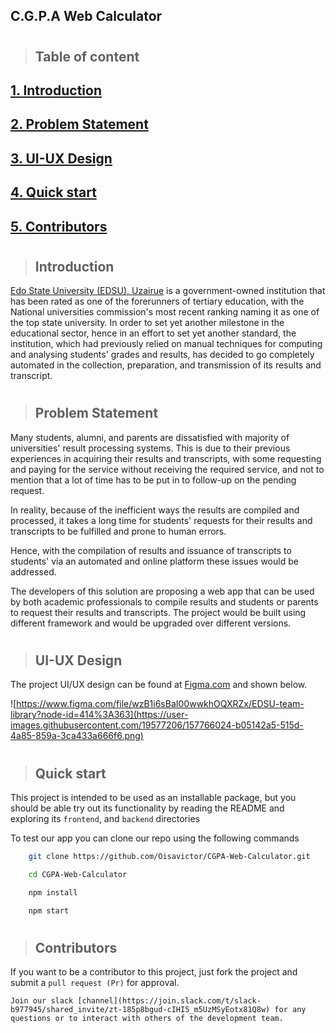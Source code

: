 ## C.G.P.A Web Calculator
#

> ## Table of content

## [1. Introduction](#introduction)
## [2. Problem Statement](#problem-statement)
## [3. UI-UX Design](#ui-ux-design)
## [4. Quick start](#quick-start)
## [5. Contributors](#contributors)

#

> ## Introduction
[Edo State University (EDSU), Uzairue](https://www.edouniversity.edu.ng/) is a government-owned institution that has been rated as one of the forerunners of tertiary education, with the National universities commission's most recent ranking naming it as one of the top state university. In order to set yet another milestone in the educational sector, hence in an effort to set yet another standard, the institution, which had previously relied on manual techniques for computing and analysing students' grades and results, has decided to go completely automated in the collection, preparation, and transmission of its results and transcript.
#

> ## Problem Statement
Many students, alumni, and parents are dissatisfied with majority of universities' result processing systems. This is due to their previous experiences in acquiring their results and transcripts, with some requesting and paying for the service without receiving the required service, and not to mention that a lot of time has to be put in to follow-up on the pending request.

In reality, because of the inefficient ways the results are compiled and processed, it takes a long time for students' requests for their results and transcripts to be fulfilled and prone to human errors. 

Hence, with the compilation of results and issuance of transcripts to students' via an automated and online platform these issues would be addressed.

The developers of this solution are proposing a web app that can be used by both academic professionals to compile results and students or parents to request their results and transcripts. The project would be built using different framework and would be upgraded over different versions.
#

> ## UI-UX Design

The project UI/UX design can be found at [Figma.com](https://www.figma.com/file/wzB1i6sBaI00wwkhOQXRZx/EDSU-team-library?node-id=414%3A363) and shown below.

![https://www.figma.com/file/wzB1i6sBaI00wwkhOQXRZx/EDSU-team-library?node-id=414%3A363](https://user-images.githubusercontent.com/19577206/157766024-b05142a5-515d-4a85-859a-3ca433a666f6.png)
#

> ## Quick start

This project is intended to be used as an installable package, but you should be able try out its functionality by reading the README and exploring its `frontend`, and `backend` directories

To test our app you can clone our repo using the following commands
```sh
    git clone https://github.com/Oisavictor/CGPA-Web-Calculator.git

    cd CGPA-Web-Calculator

    npm install

    npm start
```
#

> ## Contributors
If you want to be a contributor to this project, just fork the project and submit a `pull request (Pr)` for approval.

``Join our slack [channel](https://join.slack.com/t/slack-b977945/shared_invite/zt-185p8bgud-cIHI5_m5UzMSyEotx81Q8w) for any questions or to interact with others of the development team.``
